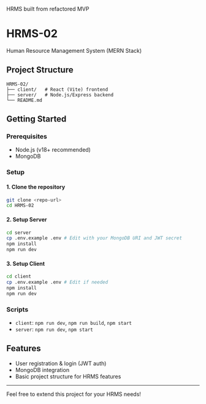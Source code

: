 HRMS built from refactored MVP
# HRMS-02
Human Resource Management System (MERN Stack)

## Project Structure

```
HRMS-02/
├── client/   # React (Vite) frontend
├── server/   # Node.js/Express backend
└── README.md
```

## Getting Started

### Prerequisites
- Node.js (v18+ recommended)
- MongoDB

### Setup

#### 1. Clone the repository
```sh
git clone <repo-url>
cd HRMS-02
```

#### 2. Setup Server
```sh
cd server
cp .env.example .env # Edit with your MongoDB URI and JWT secret
npm install
npm run dev
```

#### 3. Setup Client
```sh
cd client
cp .env.example .env # Edit if needed
npm install
npm run dev
```

### Scripts

- `client`: `npm run dev`, `npm run build`, `npm start`
- `server`: `npm run dev`, `npm start`

## Features
- User registration & login (JWT auth)
- MongoDB integration
- Basic project structure for HRMS features

---
Feel free to extend this project for your HRMS needs!

